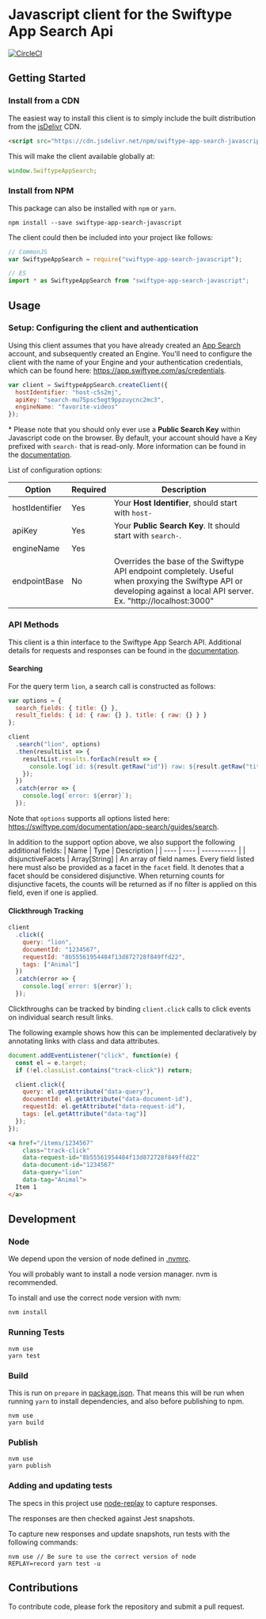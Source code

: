 # Javascript client for the Swiftype App Search Api

[![CircleCI](https://circleci.com/gh/swiftype/swiftype-app-search-javascript.svg?style=svg)](https://circleci.com/gh/swiftype/swiftype-app-search-javascript)

## Getting Started

### Install from a CDN

The easiest way to install this client is to simply include the built distribution from the [jsDelivr](https://www.jsdelivr.com/) CDN.

```html
<script src="https://cdn.jsdelivr.net/npm/swiftype-app-search-javascript@1.4.0/dist/swiftype_app_search.umd.js"></script>
```

This will make the client available globally at:

```javascript
window.SwiftypeAppSearch;
```

### Install from NPM

This package can also be installed with `npm` or `yarn`.

```
npm install --save swiftype-app-search-javascript
```

The client could then be included into your project like follows:

```javascript
// CommonJS
var SwiftypeAppSearch = require("swiftype-app-search-javascript");

// ES
import * as SwiftypeAppSearch from "swiftype-app-search-javascript";
```

## Usage

### Setup: Configuring the client and authentication

Using this client assumes that you have already created an [App Search](https://swiftype.com/app-search) account, and subsequently created an Engine. You'll need to configure the client with the name of your Engine and your authentication credentials, which can be found here: https://app.swiftype.com/as/credentials.

```javascript
var client = SwiftypeAppSearch.createClient({
  hostIdentifier: "host-c5s2mj",
  apiKey: "search-mu75psc5egt9ppzuycnc2mc3",
  engineName: "favorite-videos"
});
```

\* Please note that you should only ever use a **Public Search Key** within Javascript code on the browser. By default, your account should have a Key prefixed with `search-` that is read-only. More information can be found in the [documentation](https://swiftype.com/documentation/app-search/credentials).

List of configuration options:

| Option         | Required | Description                                                                                                                                                             |
| -------------- | -------- | ----------------------------------------------------------------------------------------------------------------------------------------------------------------------- |
| hostIdentifier | Yes      | Your **Host Identifier**, should start with `host-`                                                                                                                     |
| apiKey         | Yes      | Your **Public Search Key**. It should start with `search-`.                                                                                                             |
| engineName     | Yes      |                                                                                                                                                                         |
| endpointBase   | No       | Overrides the base of the Swiftype API endpoint completely. Useful when proxying the Swiftype API or developing against a local API server. Ex. "http://localhost:3000" |

### API Methods

This client is a thin interface to the Swiftype App Search API. Additional details for requests and responses can be
found in the [documentation](https://swiftype.com/documentation/app-search).

#### Searching

For the query term `lion`, a search call is constructed as follows:

```javascript
var options = {
  search_fields: { title: {} },
  result_fields: { id: { raw: {} }, title: { raw: {} } }
};

client
  .search("lion", options)
  .then(resultList => {
    resultList.results.forEach(result => {
      console.log(`id: ${result.getRaw("id")} raw: ${result.getRaw("title")}`);
    });
  })
  .catch(error => {
    console.log(`error: ${error}`);
  });
```

Note that `options` supports all options listed here: https://swiftype.com/documentation/app-search/guides/search.

In addition to the support option above, we also support the following
additional fields:
| Name | Type | Description |
| ---- | ---- | ----------- |
| disjunctiveFacets | Array[String] | An array of field names. Every field listed here must also be provided as a facet in the `facet` field. It denotes that a facet should be considered disjunctive. When returning counts for disjunctive facets, the counts will be returned as if no filter is applied on this field, even if one is applied.

#### Clickthrough Tracking

```javascript
client
  .click({
    query: "lion",
    documentId: "1234567",
    requestId: "8b55561954484f13d872728f849ffd22",
    tags: ["Animal"]
  })
  .catch(error => {
    console.log(`error: ${error}`);
  });
```

Clickthroughs can be tracked by binding `client.click` calls to click events on individual search result links.

The following example shows how this can be implemented declaratively by annotating links with class and data attributes.

```javascript
document.addEventListener("click", function(e) {
  const el = e.target;
  if (!el.classList.contains("track-click")) return;

  client.click({
    query: el.getAttribute("data-query"),
    documentId: el.getAttribute("data-document-id"),
    requestId: el.getAttribute("data-request-id"),
    tags: [el.getAttribute("data-tag")]
  });
});
```

```html
<a href="/items/1234567"
    class="track-click"
    data-request-id="8b55561954484f13d872728f849ffd22"
    data-document-id="1234567"
    data-query="lion"
    data-tag="Animal">
  Item 1
</a>
```

## Development

### Node

We depend upon the version of node defined in [.nvmrc](.nvmrc).

You will probably want to install a node version manager. nvm is recommended.

To install and use the correct node version with nvm:

```
nvm install
```

### Running Tests

```
nvm use
yarn test
```

### Build

This is run on `prepare` in [package.json](package.json). That means
this will be run when running `yarn` to install dependencies, and
also before publishing to npm.

```
nvm use
yarn build
```

### Publish

```
nvm use
yarn publish
```

### Adding and updating tests

The specs in this project use [node-replay](https://github.com/assaf/node-replay) to capture responses.

The responses are then checked against Jest snapshots.

To capture new responses and update snapshots, run tests with the following commands:

```
nvm use // Be sure to use the correct version of node
REPLAY=record yarn test -u
```

## Contributions

To contribute code, please fork the repository and submit a pull request.
